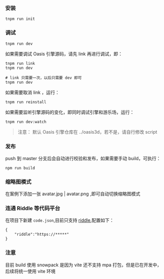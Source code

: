 ### 安装

```
tnpm run init
```

### 调试

```
tnpm run dev
```

如果需要调试 Oasis 引擎源码，请先 link 再进行调试，即：

```
tnpm run link
tnpm run dev

# link 只需要一次，以后只需要 dev 即可
tnpm run dev
```

如果需要取消 link ，运行：

```
tnpm run reinstall
```

如果需要监听引擎源码的变化，即同时调试引擎和游乐场，运行：

```
tnpm run dev:watch
```

> 注意： 默认 Oasis 引擎仓库在 ../oasis3d，若不是，请自行修改 script

### 发布

push 到 master 分支后会自动进行校验和发布，如果需要手动 build，可执行：

```
npm run build
```

### 缩略图模式

在案例下添加一张 avatar.jpg | avatar.png ,即可自动切换缩略图模式

### 连通 Riddle 等代码平台

在项目下新建 `code.json`,目前只支持 [riddle](https://riddle.alibaba-inc.com/),配置如下：

```
{
    "riddle":"https://*****"
}
```

### 注意

目前 build 使用 snowpack 是因为 vite 还不支持 mpa 打包，但是已在开发中，后续将统一使用 vite 环境
